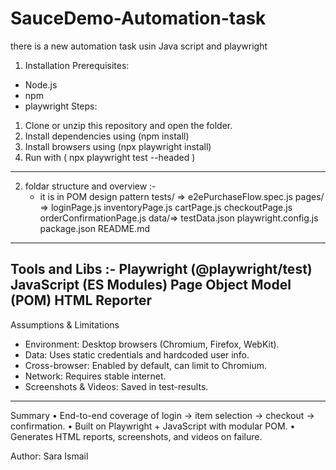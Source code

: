 # SauceDemo-Automation-task
there is a new automation task usin Java script and playwright 

1. Installation
Prerequisites:
- Node.js
- npm
- playwright
Steps:
1. Clone or unzip this repository and open the folder.
2. Install dependencies using (npm install)
3. Install browsers using (npx playwright install)
4. Run with   ( npx playwright test --headed )
---------------------------------------------------------------------------
2. foldar structure and overview :-
   - it is in POM design pattern
     tests/ => e2ePurchaseFlow.spec.js
      pages/ =>
loginPage.js
 inventoryPage.js
 cartPage.js
 checkoutPage.js
 orderConfirmationPage.js
data/=> testData.json
playwright.config.js
 package.json
 README.md
----------------------------------------------------------------------------
  Tools and Libs :- 
Playwright (@playwright/test)
JavaScript (ES Modules)
Page Object Model (POM)
HTML Reporter
----------------------------------------------------------------------------
  Assumptions & Limitations
- Environment: Desktop browsers (Chromium, Firefox, WebKit).
- Data: Uses static credentials and hardcoded user info.
- Cross-browser: Enabled by default, can limit to Chromium.
- Network: Requires stable internet.
- Screenshots & Videos: Saved in test-results.
-----------------------------------------------------------------------------
  Summary
• End-to-end coverage of login → item selection → checkout → confirmation.
• Built on Playwright + JavaScript with modular POM.
• Generates HTML reports, screenshots, and videos on failure.


Author: Sara Ismail



